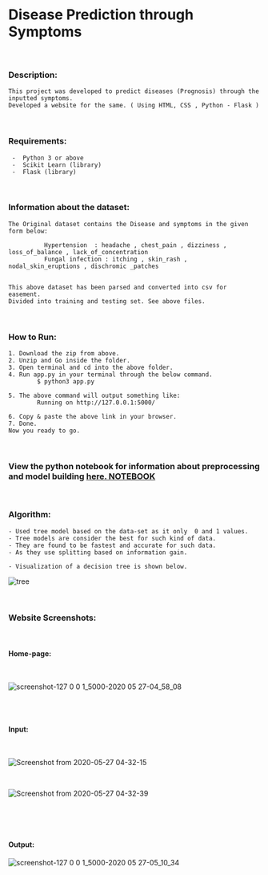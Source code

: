 # Disease Prediction through Symptoms
<br />

### Description:
    This project was developed to predict diseases (Prognosis) through the inputted symptoms.
    Developed a website for the same. ( Using HTML, CSS , Python - Flask )  
<br />

### Requirements:

     -  Python 3 or above
     -  Scikit Learn (library)
     -  Flask (library)
     
<br />

### Information about the dataset:
    The Original dataset contains the Disease and symptoms in the given form below:
    
              Hypertension  : headache , chest_pain , dizziness , loss_of_balance , lack_of_concentration
              Fungal infection : itching , skin_rash , nodal_skin_eruptions , dischromic _patches 
    
    
    This above dataset has been parsed and converted into csv for easement.
    Divided into training and testing set. See above files.
<br />

### How to Run:

    1. Download the zip from above. 
    2. Unzip and Go inside the folder.
    3. Open terminal and cd into the above folder.
    4. Run app.py in your terminal through the below command.
            $ python3 app.py

    5. The above command will output something like:
            Running on http://127.0.0.1:5000/

    6. Copy & paste the above link in your browser.
    7. Done. 
    Now you ready to go.
 
 <br />
 
### View the python notebook for information about preprocessing and model building [here. NOTEBOOK](../master/Symptom_Disease_Prediction.ipynb)    
    
    
<br /> 

### Algorithm:
    - Used tree model based on the data-set as it only  0 and 1 values. 
    - Tree models are consider the best for such kind of data.
    - They are found to be fastest and accurate for such data.
    - As they use splitting based on information gain.
    
    - Visualization of a decision tree is shown below.
    
![tree](https://user-images.githubusercontent.com/47252506/82969025-4364d000-9fec-11ea-98b1-662eef1897d1.png)

<br /> 

### Website Screenshots:

<br />

#### Home-page:

<br />

  ![screenshot-127 0 0 1_5000-2020 05 27-04_58_08](https://user-images.githubusercontent.com/47252506/82969334-0b11c180-9fed-11ea-8a9c-17765ee43261.png)


<br /><br />

#### Input:

<br />

  ![Screenshot from 2020-05-27 04-32-15](https://user-images.githubusercontent.com/47252506/82969193-aeaea200-9fec-11ea-8d86-8a61ab523431.png)
  
  
 <br /> 
 
  ![Screenshot from 2020-05-27 04-32-39](https://user-images.githubusercontent.com/47252506/82969196-b2dabf80-9fec-11ea-988f-52e03a35451b.png)
  
  
  
  
 <br /><br /><br />
 
#### Output:

  ![screenshot-127 0 0 1_5000-2020 05 27-05_10_34](https://user-images.githubusercontent.com/47252506/82969287-ed445c80-9fec-11ea-83cb-6eeea8641087.png)


